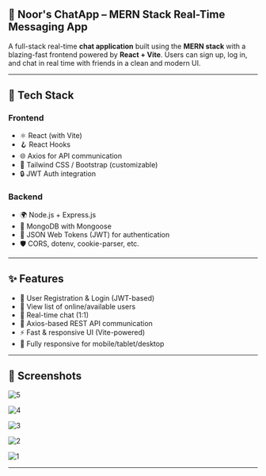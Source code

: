 ## 💬 Noor's ChatApp – MERN Stack Real-Time Messaging App

A full-stack real-time **chat application** built using the **MERN stack** with a blazing-fast frontend powered by **React + Vite**. Users can sign up, log in, and chat in real time with friends in a clean and modern UI.

---

## 🧩 Tech Stack

### Frontend
- ⚛️ React (with Vite)
- 🪝 React Hooks
- 🌐 Axios for API communication
- 🎨 Tailwind CSS / Bootstrap (customizable)
- 🔒 JWT Auth integration

### Backend
- 🌍 Node.js + Express.js
- 🧠 MongoDB with Mongoose
- 🔐 JSON Web Tokens (JWT) for authentication
- 🛡️ CORS, dotenv, cookie-parser, etc.

---

## ✨ Features

- 👥 User Registration & Login (JWT-based)
- 🧾 View list of online/available users
- 💬 Real-time chat (1:1)
- 📡 Axios-based REST API communication
- ⚡ Fast & responsive UI (Vite-powered)
- 📱 Fully responsive for mobile/tablet/desktop

---

## 📸 Screenshots
![5](https://github.com/user-attachments/assets/6552aa62-337a-43be-9a5e-6432ce7381d9)

![4](https://github.com/user-attachments/assets/6e91d40e-ebf8-48a9-b434-b926c8061889)

![3](https://github.com/user-attachments/assets/ca0c9180-5c55-4138-b5e5-85cb5237a826)

![2](https://github.com/user-attachments/assets/5cd2e7dc-5d75-4a6c-bd09-1d1881630783)

![1](https://github.com/user-attachments/assets/4507ea5f-9168-496c-ba26-ddabbf0ccef8)

---
